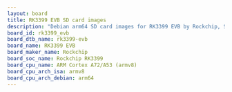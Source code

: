 ```yaml
---
layout: board
title: RK3399 EVB SD card images
description: "Debian arm64 SD card images for RK3399 EVB by Rockchip, SoC: Rockchip RK3399, CPU ISA: armv8"
board_id: rk3399_evb
board_dtb_name: rk3399-evb
board_name: RK3399 EVB
board_maker_name: Rockchip
board_soc_name: Rockchip RK3399
board_cpu_name: ARM Cortex A72/A53 (armv8)
board_cpu_arch_isa: armv8
board_cpu_arch_debian: arm64
---
```

